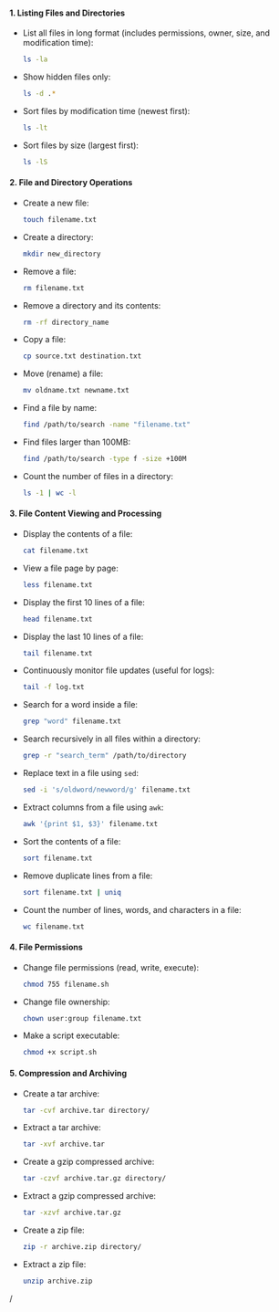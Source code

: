 
#### **1. Listing Files and Directories**

- List all files in long format (includes permissions, owner, size, and modification time):
    
    ```bash
    ls -la
    ```
    
- Show hidden files only:
    
    ```bash
    ls -d .*
    ```
    
- Sort files by modification time (newest first):
    
    ```bash
    ls -lt
    ```
    
- Sort files by size (largest first):
    
    ```bash
    ls -lS
    ```
    

#### **2. File and Directory Operations**

- Create a new file:
    
    ```bash
    touch filename.txt
    ```
    
- Create a directory:
    
    ```bash
    mkdir new_directory
    ```
    
- Remove a file:
    
    ```bash
    rm filename.txt
    ```
    
- Remove a directory and its contents:
    
    ```bash
    rm -rf directory_name
    ```
    
- Copy a file:
    
    ```bash
    cp source.txt destination.txt
    ```
    
- Move (rename) a file:
    
    ```bash
    mv oldname.txt newname.txt
    ```
    
- Find a file by name:
    
    ```bash
    find /path/to/search -name "filename.txt"
    ```
    
- Find files larger than 100MB:
    
    ```bash
    find /path/to/search -type f -size +100M
    ```
    
- Count the number of files in a directory:
    
    ```bash
    ls -1 | wc -l
    ```
    

#### **3. File Content Viewing and Processing**

- Display the contents of a file:
    
    ```bash
    cat filename.txt
    ```
    
- View a file page by page:
    
    ```bash
    less filename.txt
    ```
    
- Display the first 10 lines of a file:
    
    ```bash
    head filename.txt
    ```
    
- Display the last 10 lines of a file:
    
    ```bash
    tail filename.txt
    ```
    
- Continuously monitor file updates (useful for logs):
    
    ```bash
    tail -f log.txt
    ```
    
- Search for a word inside a file:
    
    ```bash
    grep "word" filename.txt
    ```
    
- Search recursively in all files within a directory:
    
    ```bash
    grep -r "search_term" /path/to/directory
    ```
    
- Replace text in a file using `sed`:
    
    ```bash
    sed -i 's/oldword/newword/g' filename.txt
    ```
    
- Extract columns from a file using `awk`:
    
    ```bash
    awk '{print $1, $3}' filename.txt
    ```
    
- Sort the contents of a file:
    
    ```bash
    sort filename.txt
    ```
    
- Remove duplicate lines from a file:
    
    ```bash
    sort filename.txt | uniq
    ```
    
- Count the number of lines, words, and characters in a file:
    
    ```bash
    wc filename.txt
    ```
    

#### **4. File Permissions**

- Change file permissions (read, write, execute):
    
    ```bash
    chmod 755 filename.sh
    ```
    
- Change file ownership:
    
    ```bash
    chown user:group filename.txt
    ```
    
- Make a script executable:
    
    ```bash
    chmod +x script.sh
    ```
    

#### **5. Compression and Archiving**

- Create a tar archive:
    
    ```bash
    tar -cvf archive.tar directory/
    ```
    
- Extract a tar archive:
    
    ```bash
    tar -xvf archive.tar
    ```
    
- Create a gzip compressed archive:
    
    ```bash
    tar -czvf archive.tar.gz directory/
    ```
    
- Extract a gzip compressed archive:
    
    ```bash
    tar -xzvf archive.tar.gz
    ```
    
- Create a zip file:
    
    ```bash
    zip -r archive.zip directory/
    ```
    
- Extract a zip file:
    
    ```bash
    unzip archive.zip
    ```
    

/
